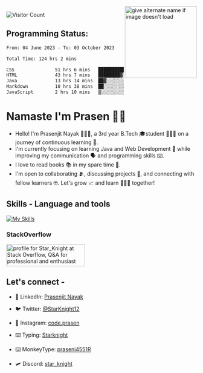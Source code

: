 <img src="https://github.com/StarKnightt/StarKnightt/assets/92244026/88aa0fff-389b-4d45-9724-6f6e8a58526c" alt="give alternate name if image doesn't load" align="right" width="190">
<div>

![Visitor Count](https://profile-counter.glitch.me/StarKnightt/count.svg)
</div>  

## Programming Status: 
<!--START_SECTION:waka-->

```txt
From: 04 June 2023 - To: 03 October 2023

Total Time: 124 hrs 2 mins

CSS               51 hrs 6 mins   ██████████▒░░░░░░░░░░░░░░   41.11 %
HTML              43 hrs 7 mins   ████████▓░░░░░░░░░░░░░░░░   34.68 %
Java              13 hrs 14 mins  ██▓░░░░░░░░░░░░░░░░░░░░░░   10.65 %
Markdown          10 hrs 38 mins  ██░░░░░░░░░░░░░░░░░░░░░░░   08.55 %
JavaScript        2 hrs 10 mins   ▒░░░░░░░░░░░░░░░░░░░░░░░░   01.75 %
```

<!--END_SECTION:waka-->

# Namaste I'm Prasen 🙏🏻
- Hello! I'm Prasenjit Nayak 👨🏻‍💻, a 3rd year B.Tech 🎓student 👨🏻‍🎓 on a journey of continuous learning 📑.
- I'm currently focusing on learning Java and Web Development 🍵 while improving my communication 🗣️ and programming skills ⌨️. 
- I love to read books 📚 in my spare time 🪹.
- I'm open to collaborating 🫂, discussing projects 📒, and connecting with fellow learners 🤓. Let's grow 📈 and learn 🙎🏻‍♂️ together!

## Skills - Language and tools
[![My Skills](https://skillicons.dev/icons?i=java,git,github,vscode,linux,discord&theme=light)](https://skillicons.dev)
<!--social stats -->

### StackOverflow
<a href="https://stackoverflow.com/users/22008549/star-knight"><img src="https://stackoverflow.com/users/flair/22008549.png" width="208" height="58" alt="profile for Star_Knight at Stack Overflow, Q&amp;A for professional and enthusiast programmers" title="profile for Star_Knight at Stack Overflow, Q&amp;A for professional and enthusiast programmers"></a>

## Let's connect -
- 💼 LinkedIn: [Prasenjit Nayak](https://www.linkedin.com/in/prasenjitnayak/)

- 🐦 Twitter: [@StarKnight12](https://twitter.com/Star_Knight12)

- 📲 Instagram: [code.prasen](https://www.instagram.com/code.prasen/)

- ⌨️ Typing: [Starknight](https://10fastfingers.com/user/2856155/)

- ⌨️ MonkeyType: [prasenj4551R](https://monkeytype.com/profile/prasenj4551R)

- 🛩️ Discord: [star_knight](https://discord.com/users/star_knight)

<!-- End of the README files :) --!>

